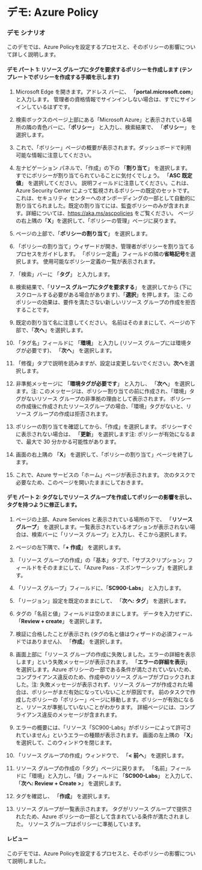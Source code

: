 ﻿---
Demo:
    title: 'Azure Policy'
    module: 'モジュール 4 レッスン 5: Microsoft コンプライアンス ソリューションの機能について説明する: Azure Policy について説明する'
---


# デモ: Azure Policy

### デモ シナリオ
このデモでは、Azure Policyを設定するプロセスと、そのポリシーの影響について詳しく説明します。

#### デモ パート 1: リソース グループにタグを要求するポリシーを作成します (テンプレートでポリシーを作成する手順を示します)

1. Microsoft Edge を開きます。アドレス バーに、 「**portal.microsoft.com**」 と入力します。  管理者の資格情報でサインインしない場合は、すでにサインインしているはずです。

1. 検索ボックスのページ上部にある「Microsoft Azure」と表示されている場所の隣の青色バーに、「**ポリシー**」 と入力し、検索結果で、 「**ポリシー**」 を選択します。

1. これで、「ポリシー」ページの概要が表示されます。ダッシュボードで利用可能な情報に注意してください。

1. 左ナビゲーション パネルで、「作成」の下の 「**割り当て**」 を選択します。  すでにポリシーが割り当てられていることに気付くでしょう。 「**ASC 既定値**」 を選択してください。  説明フィールドに注意してください。これは、Azure Security Center によって監視されるポリシーの既定のセットです。これは、セキュリティ センターへのオンボーディングの一部として自動的に割り当てられました。既定の割り当てには、監査ポリシーのみが含まれます。詳細については、https://aka.ms/ascpolicies をご覧ください。  ページの右上隅の「**X**」を選択して、「ポリシーの管理」ページに戻ります。

1. ページの上部で、「**ポリシーの割り当て**」 を選択します。

1. 「ポリシーの割り当て」ウィザードが開き、管理者がポリシーを割り当てるプロセスをガイドします。  「ポリシー定義」フィールドの隣の**省略記号**を選択します。  使用可能なポリシー定義の一覧が表示されます。  

1. 「検索」バーに 「**タグ**」 と入力します。

1. 検索結果で、「**リソース グループにタグを要求する**」 を選択してから (下にスクロールする必要がある場合があります)、「**選択**」を押します。  注: このポリシーの効果は、要件を満たさない新しいリソース グループの作成を拒否することです。  

1. 既定の割り当て名に注意してください。  名前はそのままにして、ページの下部で、「**次へ**」を選択します。

1. 「タグ名」フィールドに 「**環境**」 と入力し (リソース グループには環境タグが必要です)、 「**次へ**」 を選択します。  

1. 「修復」タブで説明を読みますが、設定は変更しないでください。**次へ**を選択します。

1. 非準拠メッセージに 「**環境タグが必要です**」 と入力し、 「**次へ**」 を選択します。注: このメッセージは、ポリシー割り当ての前に作成され、「環境」タグがないリソース グループの非準拠の理由として表示されます。  ポリシーの作成後に作成されたリソースグループの場合、「環境」タグがないと、リソース グループの作成は拒否されます。

1. ポリシーの割り当てを確認してから、「作成」を選択します。  ポリシーすぐに表示されない場合は、 「**更新**」 を選択します注: ポリシーが有効になるまで、最大で 30 分かかる可能性があります。

1. 画面の右上隅の 「**X**」 を選択して、「ポリシーの割り当て」ページを終了します。

1. これで、Azure サービスの「ホーム」ページが表示されます。  次のタスクで必要なため、このページを開いたままにしておきます。

#### デモ パート 2:  タグなしでリソース グループを作成してポリシーの影響を示し、タグを持つように修正します。

1. ページの上部、Azure Services と表示されている場所の下で、 「**リソース グループ**」 を選択します。一覧表示されているオプションが表示されない場合は、検索バーに「リソース グループ」と入力し、そこから選択します。

1. ページの左下隅で、「**+ 作成**」 を選択します。

1. 「リソース グループの作成」の「基本」タブで、「サブスクリプション」フィールドをそのままにして、「Azure Pass - スポンサーシップ」を選択します。

1. 「リソース グループ」フィールドに、「**SC900-Labs**」 と入力します。

1. 「リージョン」設定を既定のままにして、 「**次へ: タグ**」 を選択します。

1. タグの「名前と値」フィールドは空のままにします。  データを入力せずに、「**Review + create**」 を選択します。

1. 検証に合格したことが表示され (タグの名と値はウィザードの必須フィールドではありません)、 「**作成**」 を選択します。

1. 画面上部に「リソース グループの作成に失敗しました。エラーの詳細を表示します」という失敗メッセージが表示されます。  「**エラーの詳細を表示**」 を選択します。Azure ポリシーの一部である条件が満たされていないため、コンプライアンス違反のため、作成中のリソース グループがブロックされました。注: 失敗メッセージが表示されず、リソース グループが作成された場合は、ポリシーがまだ有効になっていないことが原因です。  前のタスクで作成したポリシーの「ポリシー」ページに移動します。ポリシーが有効になると、リソースが準拠していないことがわかります。  詳細ページには、コンプライアンス違反のメッセージが含まれます。

1. エラーの概要には、「リソース「SC900-Labs」がポリシーによって許可されていません」というエラーの種類が表示されます。  画面の左上隅の 「**X**」 を選択して、このウィンドウを閉じます。

1. 「リソース グループの作成」ウィンドウで、 「**< 前へ**」 を選択します。

1. リソース グループの作成の「タグ」ページに戻ります。  「名前」フィールドに「環境」と入力し、「値」フィールドに 「**SC900-Labs**」 と入力して、 「**次へ: Review + Create >**」 を選択します。

1. タグを確認し、 「**作成**」 を選択します。

1. リソース グループが一覧表示されます。  タグがリソース グループで提供されたため、Azure ポリシーの一部として含まれている条件が満たされました。  リソース グループはポリシーに準拠しています。

#### レビュー

このデモでは、Azure Policyを設定するプロセスと、そのポリシーの影響について説明しました。
